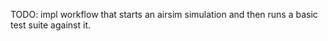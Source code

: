 
TODO: impl workflow that starts an airsim simulation and then runs a basic test suite against it.


